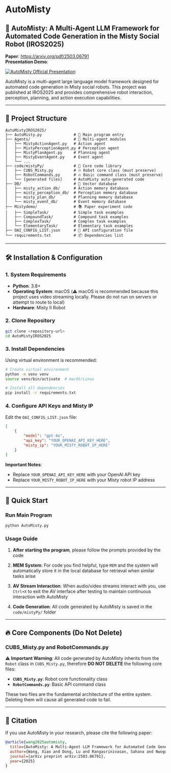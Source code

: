 # AutoMisty

## 🤖 AutoMisty: A Multi-Agent LLM Framework for Automated Code Generation in the Misty Social Robot (IROS2025)

**Paper**: https://arxiv.org/pdf/2503.06791  
**Presentation Demo**: 

[![AutoMisty Official Presentation](https://res.cloudinary.com/marcomontalbano/image/upload/v1724291960/video_to_markdown/images/youtube--MWbNXMBj0YA-c05b58ac6eb4c4700831b2b3070cd403.jpg)](https://www.youtube.com/watch?v=MWbNXMBj0YA "AutoMisty Official Presentation")

AutoMisty is a multi-agent large language model framework designed for automated code generation in Misty social robots. This project was published at IROS2025 and provides comprehensive robot interaction, perception, planning, and action execution capabilities.

---

## 📁 Project Structure

```
AutoMistyIROS2025/
├── AutoMisty.py              # 🚀 Main program entry
├── Agents/                   # 🧠 Multi-agent modules
│   ├── MistyActionAgent.py   # Action agent
│   ├── MistyPerceptionAgent.py # Perception agent
│   ├── MistyPlanAgent.py     # Planning agent
│   ├── MistyEventAgent.py    # Event agent
│   └── ...
├── code/mistyPy/             # 🎯 Core code library
│   ├── CUBS_Misty.py         # 🔥 Robot core class (must preserve)
│   ├── RobotCommands.py      # 🔥 Basic command class (must preserve)
│   └── [generated files]     # AutoMisty auto-generated code
├── DB/                       # 🧲 Vector database
│   ├── misty_action_db/      # Action memory database
│   ├── misty_perception_db/  # Perception memory database
│   ├── misty_plan_db/        # Planning memory database
│   └── misty_event_db/       # Event memory database
├── Mistydemo/                # 📚 Paper experiment code
│   ├── SimpleTask/           # Simple task examples
│   ├── CompoundTask/         # Compound task examples
│   ├── ComplexTask/          # Complex task examples
│   └── ElementaryTask/       # Elementary task examples
├── OAI_CONFIG_LIST.json      # 🔑 API configuration file
└── requirements.txt          # 📦 Dependencies list
```

---

## 🛠️ Installation & Configuration

### 1. System Requirements

- **Python**: 3.8+
- **Operating System**: macOS (⚠️ macOS is recommended because this project uses video streaming locally. Please do not run on servers or attempt to route to local)
- **Hardware**: Misty II Robot

### 2. Clone Repository

```bash
git clone <repository-url>
cd AutoMistyIROS2025
```

### 3. Install Dependencies

Using virtual environment is recommended:

```bash
# Create virtual environment
python -m venv venv
source venv/bin/activate  # macOS/Linux

# Install all dependencies
pip install -r requirements.txt
```

### 4. Configure API Keys and Misty IP

Edit the `OAI_CONFIG_LIST.json` file:

```json
[
    {
        "model": "gpt-4o",
        "api_key": "YOUR_OPENAI_API_KEY_HERE",
        "misty_ip": "YOUR_MISTY_ROBOT_IP_HERE"
    }
]
```

**Important Notes**:
- Replace `YOUR_OPENAI_API_KEY_HERE` with your OpenAI API key
- Replace `YOUR_MISTY_ROBOT_IP_HERE` with your Misty robot IP address

---

## 🚀 Quick Start

### Run Main Program

```bash
python AutoMisty.py
```

### Usage Guide

1. **After starting the program**, please follow the prompts provided by the code

2. **MEM System**: For code you find helpful, type `MEM` and the system will automatically store it in the local database for retrieval when similar tasks arise

3. **AV Stream Interaction**: When audio/video streams interact with you, use `Ctrl+X` to exit the AV interface after testing to maintain continuous interaction with AutoMisty

4. **Code Generation**: All code generated by AutoMisty is saved in the `code/mistyPy/` folder

---

## 🔥 Core Components (Do Not Delete)

### CUBS_Misty.py and RobotCommands.py

⚠️ **Important Warning**: All code generated by AutoMisty inherits from the `Robot` class in `CUBS_Misty.py`, therefore **DO NOT DELETE** the following core files:

- **`CUBS_Misty.py`**: Robot core functionality class
- **`RobotCommands.py`**: Basic API command class

These two files are the fundamental architecture of the entire system. Deleting them will cause all generated code to fail.

---

## 📄 Citation

If you use AutoMisty in your research, please cite the following paper:

```bibtex
@article{wang2025automisty,
  title={AutoMisty: A Multi-Agent LLM Framework for Automated Code Generation in the Misty Social Robot},
  author={Wang, Xiao and Dong, Lu and Rangasrinivasan, Sahana and Nwogu, Ifeoma and Setlur, Srirangaraj and Govindaraju, Venugopal},
  journal={arXiv preprint arXiv:2503.06791},
  year={2025}
}
```